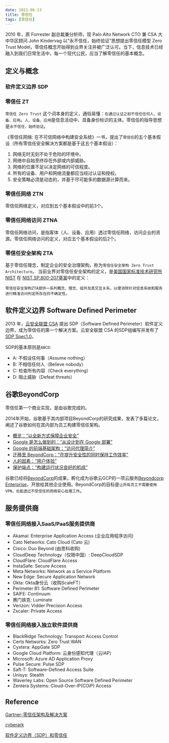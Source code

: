 ```yaml
---
date: 2021-06-13
title: 零信任
tags: [零信任]
---
```


2010 年，原 Forrester 副总裁兼分析师，现 Palo Alto Network CTO 兼 CSA 大中华区顾问 John Kindervag 以“永不信任，始终验证”思想提出零信任模型 Zero Trust Model，零信任概念开始得到业界关注并被广泛认可。当下，信息技术已经融入到我们日常生活中，每一个现代公民，应当了解零信任的基本概念。

## 定义与概念

### 软件定义边界 SDP

### 零信任 ZT

```零信任 Zero Trust``` 这个词本身的定义，通俗易懂：```在通过认证之前不信任任何人、设备、应用```。```人、设备、应用```是信息活动中、具备身份标识的主体。零信任的指导思想是```永不信任，始终验证```。

《零信任网络: 在不可信网络中构建安全系统》一书，提出了```零信任```的五个基本假设（所有零信任安全解决方案都是基于这五个基本假设）：

1. 网络无时无刻不处于危险的环境中。
2. 网络中自始至终存在外部或内部威胁。
3. 网络的位置不足以决定网络的可信程度。
4. 所有的设备、用户和网络流量都应当经过认证和授权。
5. 安全策略必须是动态的，并基于尽可能多的数据源计算而来。

### 零信任网络 ZTN

零信任网络定义，对应到五个基本假设中的前3个。

### 零信任网络访问 ZTNA

零信任网络访问，是指客体（人、设备、应用）透过零信任网络，访问企业的资源。零信任网络访问的定义，对应五个基本假设的后2个。

### 零信任安全架构 ZTA

基于零信任理念，制定企业的安全治理架构，称为```零信任安全架构 Zero Trust Architecture```。
当前业界对零信任安全架构的定义，是[美国国家标准技术研究所NIST](https://www.nist.gov/) 在 [NIST.SP.800-207草案](https://nvlpubs.nist.gov/nistpubs/SpecialPublications/NIST.SP.800-207.pdf)中的定义：

```零信任安全架构ZTA提供一系列概念、理念、组件及其交互关系，以便消除针对信息系统和服务进行精准访问判定所存在的不确定性。```

## 软件定义边界 Software Defined Perimeter

2013 年，[云安全联盟 CSA](https://cloudsecurityalliance.org/) 提出 SDP（Software Defined Perimeter）软件定义边界，成为零信任的第一个解决方案。云安全联盟 CSA 的SDP组编写并发布了[SDP Spec1.0](https://csahkm.files.wordpress.com/2020/09/e8bb9fe4bbb6e5ae9ae7bea9e9828ae7958ce5928ce99bb6e4bfa1e4bbbb-202008.pdf)。

SDP的基本原则是```ABCD```:

- A: 不假设任何事（Assume nothing）
- B: 不相信任何人（Believe nobody）
- C: 检查所有内容（Check everything）
- D: 阻止威胁（Defeat threats）

## 谷歌BeyondCorp

零信任第一个商业实现，是由谷歌完成的。

2014年开始，谷歌基于其内部项目BeyondCorp的研究成果，发表了多篇论文，阐述了谷歌如何在其内部为员工构建零信任架构。

- [概览：“以全新方式保障企业安全”](https://research.google.com/pubs/pub43231.html)
- [Google 是怎么做到的：“从设计到在 Google 部署”](https://research.google.com/pubs/pub44860.html)
- [Google 的前端基础架构：“访问代理简介”](https://research.google.com/pubs/pub45728.html)
- [迁移至 BeyondCorp：“在提升安全性的同时保持工作效率”](https://research.google.com/pubs/pub46134.html)
- [人的因素：“用户体验”](https://research.google.com/pubs/pub46366.html)
- [保护端点：“构建运行状况良好的机组”](https://ai.google/research/pubs/pub47356)

谷歌已经将[BeyondCorp](https://cloud.google.com/beyondcorp)的成果，孵化成为谷歌云GCP的一项云服务[Beyondcorp Enterprise](https://cloud.google.com/beyondcorp-enterprise)，开放给其他企业使用。BeyondCorp的目标是```让所有员工不需要使用VPN，也能透过不受信任的网络安心处理工作```。

## 服务提供商

### 零信任网络接入SaaS/PaaS服务提供商

- Akamai: Enterprise Application Access (企业应用程序访问)
- Cato Networks: Cato Cloud (Cato 云)
- Cisico: Duo Beyond (由思科收购)
- CloudDeep Technology（仅限中国）: DeepCloudSDP
- CloudFlare: CloudFlare Access
- InstaSafe: Secure Access
- Meta Networks: Network as a Service Platform
- New Edge: Secure Application Network
- Okta: Okta身份云（收购ScaleFT）
- Perimeter 81: Software Defined Perimeter
- SAIFE: Continuum
- 赛门铁克: Luminate
- Verizon: Vidder Precision Access
- Zscaler: Private Access

### 零信任网络接入独立软件提供商

- BlackRidge Technology: Transport Access Control
- Certs Networks: Zero Trust WAN
- Cyxtera: AppGate SDP
- Google Cloud Platform: 云身份感知代理（云IAP）
- Microsoft: Azure AD Application Proxy
- Pulse Secure: Pulse SDP
- Saft-T: Software-Defined Access Suite
- Unisys: Stealth
- Waverley Labs: Open Source Software Defined Perimeter
- Zentera Systems: Cloud-Over-IP(COiP) Access

## Reference

[Gartner-零信任架构及解决方案](https://www.gartner.com/teamsiteanalytics/servePDF?g=/imagesrv/media-products/pdf/Qi-An-Xin/Qianxin-1-1XXWAXWM.pdf)

[cyberark](https://www.cyberark.com/zh-hans/)

[软件定义边界（SDP）和零信任](https://csahkm.files.wordpress.com/2020/09/e8bb9fe4bbb6e5ae9ae7bea9e9828ae7958ce5928ce99bb6e4bfa1e4bbbb-202008.pdf)

